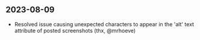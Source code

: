 ## 2023-08-09
- Resolved issue causing unexpected characters to appear in the 'alt' text attribute of posted screenshots (thx, @mrhoeve)
